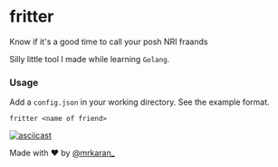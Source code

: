 # fritter
Know if it's a good time to call your posh NRI fraands

Silly little tool I made while learning `Golang`.  

### Usage

Add a `config.json` in your working directory. See the example format.

`fritter <name of friend>`

[![asciicast](https://asciinema.org/a/136299.png)](https://asciinema.org/a/136299)

Made with ❤️ by [@mrkaran_](https://twitter.com/@mrkaran_)
